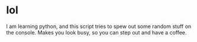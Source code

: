 lol
=========

I am learning python, and this script tries to spew out some random stuff on the console. Makes you look busy, so you can step out and have a coffee.